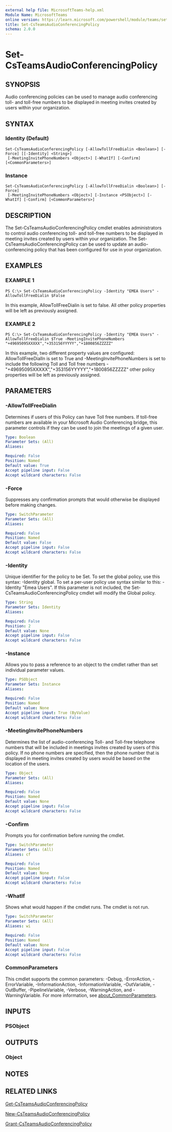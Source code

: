 ```yaml
---
external help file: MicrosoftTeams-help.xml
Module Name: MicrosoftTeams
online version: https://learn.microsoft.com/powershell/module/teams/set-csteamsaudioconferencingpolicy
title: Set-CsTeamsAudioConferencingPolicy
schema: 2.0.0
---
```


# Set-CsTeamsAudioConferencingPolicy

## SYNOPSIS

Audio conferencing policies can be used to manage audio conferencing toll- and toll-free numbers to be displayed in meeting invites created by users within your organization.

## SYNTAX

### Identity (Default)
```
Set-CsTeamsAudioConferencingPolicy [-AllowTollFreeDialin <Boolean>] [-Force] [[-Identity] <String>]
 [-MeetingInvitePhoneNumbers <Object>] [-WhatIf] [-Confirm] [<CommonParameters>]
```

### Instance
```
Set-CsTeamsAudioConferencingPolicy [-AllowTollFreeDialin <Boolean>] [-Force]
 [-MeetingInvitePhoneNumbers <Object>] [-Instance <PSObject>] [-WhatIf] [-Confirm] [<CommonParameters>]
```

## DESCRIPTION
The Set-CsTeamsAudioConferencingPolicy cmdlet enables administrators to control audio conferencing toll- and toll-free numbers to be displayed in meeting invites created by users within your organization. The Set-CsTeamsAudioConferencingPolicy can be used to update an audio-conferencing policy that has been configured for use in your organization.

## EXAMPLES

### EXAMPLE 1
```
PS C:\> Set-CsTeamsAudioConferencingPolicy -Identity "EMEA Users" -AllowTollFreeDialin $False
```

In this example, AllowTollFreeDialin is set to false. All other policy properties will be left as previously assigned.

### EXAMPLE 2
```
PS C:\> Set-CsTeamsAudioConferencingPolicy -Identity "EMEA Users" -AllowTollFreeDialin $True -MeetingInvitePhoneNumbers "+49695095XXXXX","+353156YYYYY","+1800856ZZZZZ"
```

In this example, two different property values are configured: AllowTollFreeDialIn is set to True and -MeetingInvitePhoneNumbers is set to include the following Toll and Toll free numbers - "+49695095XXXXX","+353156YYYYY","+1800856ZZZZZ" other policy properties will be left as previously assigned.

## PARAMETERS

### -AllowTollFreeDialin
Determines if users of this Policy can have Toll free numbers. If toll-free numbers are available in your Microsoft Audio Conferencing bridge, this parameter controls if they can be used to join the meetings of a given user.

```yaml
Type: Boolean
Parameter Sets: (All)
Aliases:

Required: False
Position: Named
Default value: True
Accept pipeline input: False
Accept wildcard characters: False
```

### -Force
Suppresses any confirmation prompts that would otherwise be displayed before making changes.

```yaml
Type: SwitchParameter
Parameter Sets: (All)
Aliases:

Required: False
Position: Named
Default value: False
Accept pipeline input: False
Accept wildcard characters: False
```

### -Identity
Unique identifier for the policy to be Set. To set the global policy, use this syntax: -Identity global. To set a per-user policy use syntax similar to this: -Identity "Emea Users".
If this parameter is not included, the Set-CsTeamsAudioConferencingPolicy cmdlet will modify the Global policy.

```yaml
Type: String
Parameter Sets: Identity
Aliases:

Required: False
Position: 2
Default value: None
Accept pipeline input: False
Accept wildcard characters: False
```

### -Instance
Allows you to pass a reference to an object to the cmdlet rather than set individual parameter values.

```yaml
Type: PSObject
Parameter Sets: Instance
Aliases:

Required: False
Position: Named
Default value: None
Accept pipeline input: True (ByValue)
Accept wildcard characters: False
```

### -MeetingInvitePhoneNumbers
Determines the list of audio-conferencing Toll- and Toll-free telephone numbers that will be included in meetings invites created by users of this policy. If no phone numbers are specified, then the phone number that is displayed in meeting invites created by users would be based on the location of the users.

```yaml
Type: Object
Parameter Sets: (All)
Aliases:

Required: False
Position: Named
Default value: None
Accept pipeline input: False
Accept wildcard characters: False
```

### -Confirm
Prompts you for confirmation before running the cmdlet.

```yaml
Type: SwitchParameter
Parameter Sets: (All)
Aliases: cf

Required: False
Position: Named
Default value: None
Accept pipeline input: False
Accept wildcard characters: False
```

### -WhatIf
Shows what would happen if the cmdlet runs.
The cmdlet is not run.

```yaml
Type: SwitchParameter
Parameter Sets: (All)
Aliases: wi

Required: False
Position: Named
Default value: None
Accept pipeline input: False
Accept wildcard characters: False
```

### CommonParameters
This cmdlet supports the common parameters: -Debug, -ErrorAction, -ErrorVariable, -InformationAction, -InformationVariable, -OutVariable, -OutBuffer, -PipelineVariable, -Verbose, -WarningAction, and -WarningVariable. For more information, see [about_CommonParameters](https://go.microsoft.com/fwlink/?LinkID=113216).

## INPUTS

### PSObject
## OUTPUTS

### Object
## NOTES

## RELATED LINKS

[Get-CsTeamsAudioConferencingPolicy](https://learn.microsoft.com/powershell/module/teams/get-csteamsaudioconferencingpolicy)

[New-CsTeamsAudioConferencingPolicy](https://learn.microsoft.com/powershell/module/teams/new-csteamsaudioconferencingpolicy)

[Grant-CsTeamsAudioConferencingPolicy](https://learn.microsoft.com/powershell/module/teams/grant-csteamsaudioconferencingpolicy)
